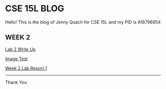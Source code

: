 # CSE 15L BLOG
Hello! This is the blog of Jenny Quach for CSE 15L and my PID is A16796954


## WEEK 2

[Lab 2 Write Up](https://hoatuyet423.github.io/cse15l-lab-reports/week2-writeup/jennyfile.html)

[Image Test](https://hoatuyet423.github.io/cse15l-lab-reports/week2-writeup/image-test.html)

[Week 2 Lab Report 1](https://hoatuyet423.github.io/cse15l-lab-reports/week2-labreport1/tutorial.html)

--- 
Thank You
